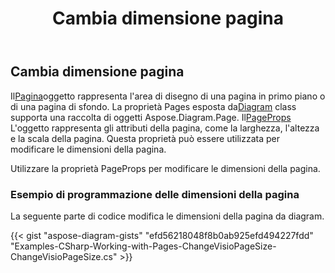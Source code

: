 ﻿---
title: Cambia dimensione pagina
type: docs
weight: 10
url: /it/net/change-page-size/
description: Questa sezione spiega come modificare le dimensioni della pagina in un file visio con Aspose.Diagram.
---
## **Cambia dimensione pagina**

 Il[Pagina](http://www.aspose.com/api/net/diagram/aspose.diagram/page)oggetto rappresenta l'area di disegno di una pagina in primo piano o di una pagina di sfondo. La proprietà Pages esposta da[Diagram](http://www.aspose.com/api/net/diagram/aspose.diagram/diagram) class supporta una raccolta di oggetti Aspose.Diagram.Page.
 Il[PageProps](https://reference.aspose.com/diagram/net/aspose.diagram/pagesheet/properties/pageprops) L'oggetto rappresenta gli attributi della pagina, come la larghezza, l'altezza e la scala della pagina. Questa proprietà può essere utilizzata per modificare le dimensioni della pagina.

Utilizzare la proprietà PageProps per modificare le dimensioni della pagina.
### **Esempio di programmazione delle dimensioni della pagina**
La seguente parte di codice modifica le dimensioni della pagina da diagram.

{{< gist "aspose-diagram-gists" "efd56218048f8b0ab925efd494227fdd" "Examples-CSharp-Working-with-Pages-ChangeVisioPageSize-ChangeVisioPageSize.cs" >}}
